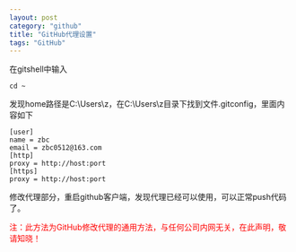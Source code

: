 ```yaml
---
layout: post
category: "github"
title: "GitHub代理设置"
tags: "GitHub"
---
```


在gitshell中输入  

    cd ~

发现home路径是C:\Users\z，在C:\Users\z目录下找到文件.gitconfig，里面内容如下  

    [user]
    name = zbc
    email = zbc0512@163.com
    [http]
    proxy = http://host:port
    [https]
    proxy = http://host:port

修改代理部分，重启github客户端，发现代理已经可以使用，可以正常push代码了。  

<font color="#F00">注：此方法为GitHub修改代理的通用方法，与任何公司内网无关，在此声明，敬请知晓！</font>  
